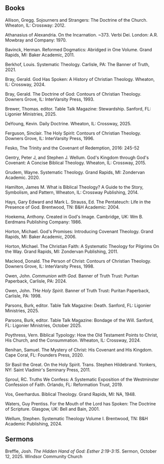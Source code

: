 ## Books

Allison, Gregg. Sojourners and Strangers: The Doctrine of the Church. Wheaton, IL: Crossway: 2012.

Athanasius of Alexandria. On the Incarnation. ~373. Verbi Dei. London: A.R. Mowbray and Company: 1970.

Bavinck, Herman. Reformed Dogmatics: Abridged in One Volume. Grand Rapids, MI: Baker Academic, 2011.

Berkhof, Louis. Systematic Theology. Carlisle, PA: The Banner of Truth, 2021.

Bray, Gerald. God Has Spoken: A History of Christian Theology. Wheaton, IL: Crossway, 2024.

Bray, Gerald. The Doctrine of God: Contours of Christian Theology. Downers Grove, IL: InterVarsity Press, 1993.

Brewer, Thomas. editor. Table Talk Magazine: Stewardship. Sanford, FL: Ligonier Ministries, 2025.

DeYoung, Kevin. Daily Doctrine. Wheaton, IL: Crossway, 2025.

Ferguson, Sinclair. The Holy Spirit: Contours of Christian Theology. Downers Grove, IL: InterVarsity Press, 1996.

Fesko, The Trinity and the Covenant of Redemption, 2016: 245-52

Gentry, Peter J, and Stephen J. Wellum. God's Kingdom through God's Covenant: A Concise Biblical Theology. Wheaton, IL: Crossway, 2015.

Grudem, Wayne. Systematic Theology. Grand Rapids, MI: Zondervan Academic. 2020.

Hamilton, James M. What is Biblical Theology? A Guide to the Story, Symbolism, and Pattern, Wheaton, IL: Crossway Publishing, 2014.

Hays, Gary Edward and Mark L. Strauss, Ed. The Pentateuch: Life in the Presence of God. Brentwood, TN: B&H Academic: 2004.

Hoekema, Anthony. Created in God's Image. Cambridge, UK: Wm B. Eerdmans Publishing Company: 1986.

Horton, Michael. God's Promises: Introducing Covenant Theology. Grand Rapids, MI: Baker Academic, 2006.

Horton, Michael. The Christian Faith: A Systematic Theology for Pilgrims On the Way. Grand Rapids, MI: Zondervan Publishing, 2011.

Macleod, Donald. The Person of Christ: Contours of Christian Theology. Downers Grove, IL: InterVarsity Press, 1998.

Owen, John. *Communion with God*. Banner of Truth Trust: Puritan Paperback, Carlisle, PA: 2024.

Owen, John. *THe Holy Spirit*. Banner of Truth Trust: Puritan Paperback, Carlisle, PA: 1998.

Parsons, Burk, editor. Table Talk Magazine: Death. Sanford, FL: Ligonier Ministries, 2025.

Parsons, Burk, editor. Table Talk Magazine: Bondage of the Will. Sanford, FL: Ligonier Ministries, October 2025.

Poythress, Vern. Biblical Typology: How the Old Testament Points to Christ, His Church, and the Consummation. Wheaton, IL: Crossway, 2024.

Renihan, Samuel. The Mystery of Christ: His Covenant and His Kingdom. Cape Coral, FL: Founders Press, 2020.

Sir Basil the Great. On the Holy Spirit. Trans. Stephen Hildebrand. Yonkers, NY: Saint Vladimir's Seminary Press, 2011.

Sproul, RC. Truths We Confess: A Systematic Exposition of the Westminster Confession of Faith. Orlando, FL: Reformation Trust, 2019.

Vos, Geerhardus. Biblical Theology. Grand Rapids, MI: NA, 1948.

Waters, Guy Prentiss. For the Mouth of the Lord has Spoken: The Doctrine of Scripture. Glasgow, UK: Bell and Bain, 2001.

Wellum, Stephen. Systematic Theology Volume I. Brentwood, TN: B&H Academic Publishing, 2024.

## Sermons

Breffle, Josh. *The Hidden Hand of God: Esther 2:19-3:15*. Sermon, October 12, 2025. Windsor Community Church